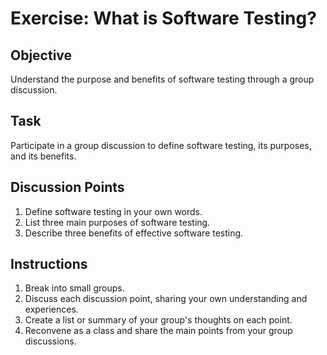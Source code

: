 # Exercise: What is Software Testing?

## Objective

Understand the purpose and benefits of software testing through a group discussion.

## Task

Participate in a group discussion to define software testing, its purposes, and its benefits.

## Discussion Points

1. Define software testing in your own words.
2. List three main purposes of software testing.
3. Describe three benefits of effective software testing.

## Instructions

1. Break into small groups.
2. Discuss each discussion point, sharing your own understanding and experiences.
3. Create a list or summary of your group's thoughts on each point.
4. Reconvene as a class and share the main points from your group discussions.
